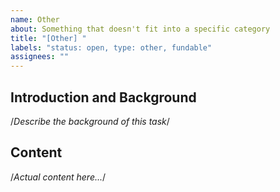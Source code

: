 ```yaml
---
name: Other
about: Something that doesn't fit into a specific category
title: "[Other] "
labels: "status: open, type: other, fundable"
assignees: ""
---
```


## Introduction and Background

/_Describe the background of this task_/

## Content

/_Actual content here..._/
